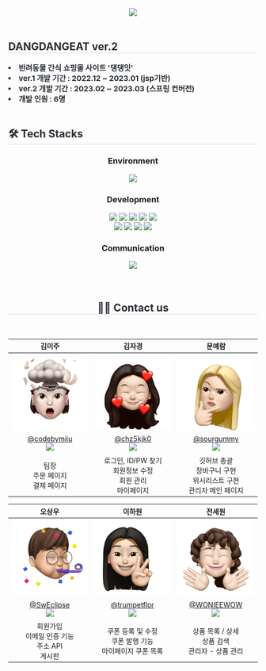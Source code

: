 <div align= "center">
    <img src="https://capsule-render.vercel.app/api?type=rounded&color=ea7434&height=120&text=🐶DANGDANGEAT&animation=&fontColor=000000&fontSize=60" />
    </div>
    <br>
    <div align= "left"> 
        <h2 style="border-bottom: 1px solid #d8dee4; color: #282d33;"> DANGDANGEAT ver.2 </h2>  
        <div style="font-weight: 700; font-size: 15px; text-align: left; color: #282d33;"> 
            <li> 반려동물 간식 쇼핑몰 사이트 '댕댕잇'</li>
            <li> ver.1 개발 기간 : 2022.12 ~ 2023.01 (jsp기반)</li> 
            <li> ver.2 개발 기간 : 2023.02 ~ 2023.03 (스프링 컨버전)</li> 
            <li> 개발 인원 : 6명</li> 
        </div>
    </div>
    <br>
    <div align= "left">
    <h2 style="border-bottom: 1px solid #d8dee4; color: #282d33;"> 🛠️ Tech Stacks </h2> 
    </div>
    
  <div>
    <div style="margin: 0 auto; text-align: center;" align= "left">
        <h3> Environment </h3>
          <img src="https://img.shields.io/badge/Github-181717?style=for-the-badge&logo=Github&logoColor=white">
        <h3> Development </h3>
          <img src="https://img.shields.io/badge/Java-007396?style=for-the-badge&logo=Java&logoColor=white">
          <img src="https://img.shields.io/badge/Javascript-F7DF1E?style=for-the-badge&logo=Javascript&logoColor=white">
          <img src="https://img.shields.io/badge/MySQL-4479A1?style=for-the-badge&logo=MySQL&logoColor=white">
          <img src="https://img.shields.io/badge/Spring-6DB33F?style=for-the-badge&logo=Spring&logoColor=white">
          <img src="https://img.shields.io/badge/CSS3-1572B6?style=for-the-badge&logo=CSS3&logoColor=white">
          <br>
          <img src="https://img.shields.io/badge/Apache Tomcat-F8DC75?style=for-the-badge&logo=Apache Tomcat&logoColor=white">
          <img src="https://img.shields.io/badge/HTML5-E34F26?style=for-the-badge&logo=HTML5&logoColor=white">
          <img src="https://img.shields.io/badge/jQuery-0769AD?style=for-the-badge&logo=jQuery&logoColor=white">
          <img src="https://img.shields.io/badge/Bootstrap-7952B3?style=for-the-badge&logo=Bootstrap&logoColor=white">
          <br>
        <h3> Communication </h3>
          <img src="https://img.shields.io/badge/Notion-000000?style=for-the-badge&logo=Notion&logoColor=white">
      <br>
      <br>
      <br>
    </div>
  </div>
  
<div align= "center"> 
    <div align= "center"> 
    <h2 style="border-bottom: 1px solid #d8dee4; color: #282d33;"> 🧑‍💻 Contact us </h2> <br> 
    </div>
    

|      김미주       |          김자경         |       문예람         |                                                                                                               
| :------------------------------------------------------------------------------: | :---------------------------------------------------------------------------------------------------------------------------------------------------: | :---------------------------------------------------------------------------------------------------------------------------------------------------------------------------------------------------: | 
|   <img width="160px" src="https://github.com/sourgummy/muhansangsa/blob/main/MuhanSangsa/src/main/webapp/resources/images/mijoo_profile.png" />    |                      <img width="160px" src="https://github.com/sourgummy/muhansangsa/blob/main/MuhanSangsa/src/main/webapp/resources/images/jakyoung_profile.png" />    |                   <img width="160px" src="https://github.com/sourgummy/muhansangsa/blob/main/MuhanSangsa/src/main/webapp/resources/images/yeram_profile.png"/>   |
|   [@codebymiju](https://github.com/codebymiju) <br> <a href="mailto:miju.kim.kr@gmail.com"><img src="https://img.shields.io/badge/Gmail-d14836?style=flat-square&logo=Gmail&logoColor=white&link=miju.kim.kr@gmail.com"/></a>  |    [@chz5kjk0](https://github.com/chz5kjk0) <br> <a href="mailto:chz5kjk0@gmail.com"><img src="https://img.shields.io/badge/Gmail-d14836?style=flat-square&logo=Gmail&logoColor=white&link=chz5kjk0@gmail.com"/></a>  | [@sourgummy](https://github.com/s) <br> <a href="mailto:creamy.9416@gmail.com"><img src="https://img.shields.io/badge/Gmail-d14836?style=flat-square&logo=Gmail&logoColor=white&link=creamy.9416@gmail.com"/></a>  |
| 팀장 <br> 주문 페이지 <br> 결제 페이지 | 로그인, ID/PW 찾기 <br> 회원정보 수정 <br> 회원 관리 <br> 마이페이지 | 깃허브 총괄 <br> 장바구니 구현 <br> 위시리스트 구현 <br> 관리자 메인 페이지 |




|      오상우       |          이하원         |       전세원         |                                                                                                               
| :------------------------------------------------------------------------------: | :---------------------------------------------------------------------------------------------------------------------------------------------------: | :---------------------------------------------------------------------------------------------------------------------------------------------------------------------------------------------------: | 
|   <img width="160px" src="https://github.com/sourgummy/muhansangsa/blob/main/MuhanSangsa/src/main/webapp/resources/images/sangwoo_profile.png" />    |                      <img width="160px" src="https://github.com/sourgummy/muhansangsa/blob/main/MuhanSangsa/src/main/webapp/resources/images/hawon_profile.png" />    |                   <img width="160px" src="https://github.com/sourgummy/muhansangsa/blob/main/MuhanSangsa/src/main/webapp/resources/images/sewon_profile.png"/>   |
|   [@SwEclipse](https://github.com/SwEclipse) <br> <a href="mailto:ayh77779412@gmail.com"><img src="https://img.shields.io/badge/Gmail-d14836?style=flat-square&logo=Gmail&logoColor=white&link=ayh77779412@gmail.com"/></a>   |    [@trumpetflor](https://github.com/trumpetflor) <br> <a href="mailto:trumpetflor@gmail.com"><img src="https://img.shields.io/badge/Gmail-d14836?style=flat-square&logo=Gmail&logoColor=white&link=trumpetflor@gmail.com"/></a>  | [@WONIEEWOW](https://github.com/WONIEEWOW) <br> <a href="mailto:eyedsw@gmail.com"><img src="https://img.shields.io/badge/Gmail-d14836?style=flat-square&logo=Gmail&logoColor=white&link=eyedsw@gmail.com"/></a>  |
| 회원가입 <br> 이메일 인증 기능 <br> 주소 API <br> 게시판 | 쿠폰 등록 및 수정 <br> 쿠폰 발행 기능 <br> 마이페이지 쿠폰 목록 | 상품 목록 / 상세 <br> 상품 검색 <br> 관리자 - 상품 관리 |

  
    
